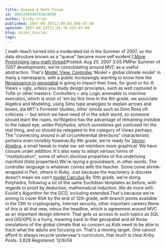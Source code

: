 ```yaml
---
title: Queued @ Math Forum
id: 2091330944703819598
author: Kirby Urner
published: 2007-08-20T12:09:00.000-07:00
updated: 2007-08-23T11:26:38.335-07:00
blog: bizmo_diaries
tags: 
---
```


[ math-teach turned into a moderated list in the Summer of 2007, so the data structure known as a "queue" became more self evident ][                 More Prototyping (gnu math thread)](http://mathforum.org/kb/thread.jspa?threadID=1610399&tstart=0)Posted:                 Aug 20, 2007 3:05 PMPer Summer of 2007 developments, we're consolidating around MVC as a useful abstraction.  That's [Model, View, Controller](http://worldgame.blogspot.com/2007/08/model-view-controller-mvc.html).'Model = global climate model' in many a namespace, with a public increasingly wanting to know how the [Renaissance in geospatial](http://controlroom.blogspot.com/2007/07/geospatial-and-open-source.html) is going to impact their lives, for good or for ill.  Views = ugly, unless you study design principles, such as well captured in Tufte or other masters. Controllers = any Logic amenable to machine execution, which is most of 'em by this time.In the 8th grade, we associate Algebra and Modeling, using Sims type analogies to explain arrows and boxes, ala MIT's Forrester studies, other simula such as Dom Rosa oft criticizes -- but which we have need of in the adult world, so someone should learn the ropes, no?Algebra has the advantage of remaining invisible to the naked eye, unlike Polyhedra, which sometimes get confused for the real thing, and so should be relegated to the category of Views perhaps.  The "connecting around in all circumferential directions" characteristic pertains even invisibly however.By 9th grade, we're ready for [Vector Algebra](http://www.4dsolutions.net/ocn/numeracy1.html), a small tweak to make our set members more graphical.  We have closure under addition.  It's also easy to adopt various forms of "multiplication", some of which disclose properties of the underlying manifold (field properties).We're laying a groundwork, in other words.  The controller language is whatever comes with the teacher.  Some come shrink-wrapped in Perl, others in Ruby.  Just because the machinery is discrete doesn't mean we can't [model Calculus](http://www.4dsolutions.net/ocn/catenary.html).By 10th grade, we're doing Polyhedra, following a lot of the same Euclidean templates as before, with regards to proof by deduction, mathematical induction.  We do more with Euclid's Algorithm for the GCD, including extended.That's because we're aiming to cover RSA by the end of 12th grade, with branch points available in the 13th to cryptography, Internet security, other important careers.None of this is all that new, minus the headline, which is agreement around MVC as an important design element. That gets us access to such topics as SQL and GIS/GPS in a hurry, meaning back to that geospatial and all those simulations of the global climate that so concern us.Kids need to be able to track what the adults are focusing on.  That's a moving target.  One cannot afford to always recycle yesteryear's curriculum, that much is clear.Kirby                                       Posts:                      3,828                                                                      Registered:                      12/6/04
